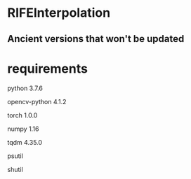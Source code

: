 # RIFEInterpolation

## Ancient versions that won't be updated

# requirements

python 3.7.6

opencv-python 4.1.2

torch 1.0.0

numpy 1.16

tqdm 4.35.0

psutil

shutil
